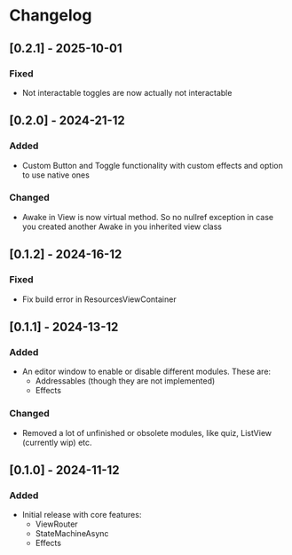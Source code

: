 # Changelog

## [0.2.1] - 2025-10-01

### Fixed
- Not interactable toggles are now actually not interactable

## [0.2.0] - 2024-21-12

### Added
- Custom Button and Toggle functionality with custom effects and option to use native ones

### Changed
- Awake in View is now virtual method. So no nullref exception in case you created another Awake in you inherited view class

## [0.1.2] - 2024-16-12

### Fixed
- Fix build error in ResourcesViewContainer

## [0.1.1] - 2024-13-12

### Added
- An editor window to enable or disable different modules. These are:
  - Addressables (though they are not implemented)
  - Effects

### Changed
- Removed a lot of unfinished or obsolete modules, like quiz, ListView (currently wip) etc.

## [0.1.0] - 2024-11-12

### Added
- Initial release with core features:
    - ViewRouter
    - StateMachineAsync
    - Effects